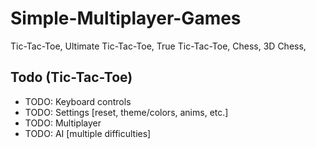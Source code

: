 # Simple-Multiplayer-Games
Tic-Tac-Toe, Ultimate Tic-Tac-Toe, True Tic-Tac-Toe, Chess, 3D Chess, 

## Todo (Tic-Tac-Toe)
- TODO: Keyboard controls  
- TODO: Settings [reset, theme/colors, anims, etc.]  
- TODO: Multiplayer  
- TODO: AI [multiple difficulties]  